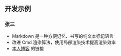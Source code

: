 ## 开发示例
### 张三

* Markdown 是一种方便记忆、书写的纯文本标记语言
* 改进 Cmd 渲染算法，使用局部渲染技术提高渲染效率
* [本人博客](http://ghosertblog.github.com) 的链接
